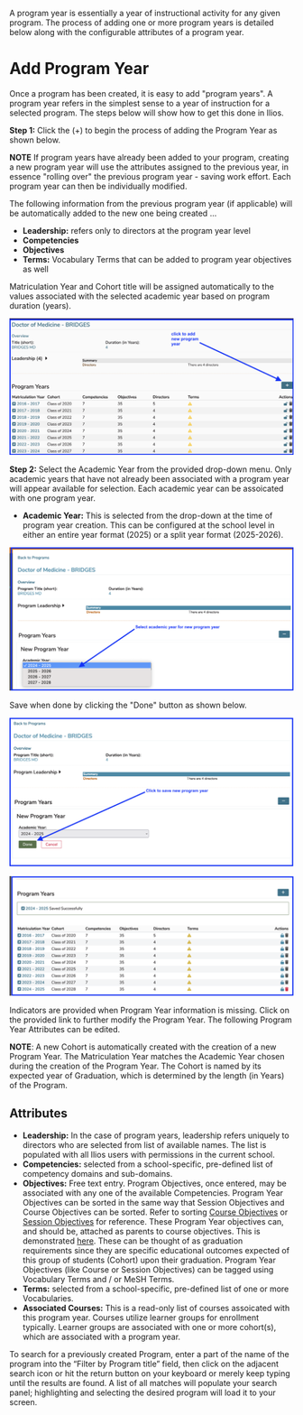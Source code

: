 A program year is essentially a year of instructional activity for any given program. The process of adding one or more program years is detailed below along with the configurable attributes of a program year.

# Add Program Year

Once a program has been created, it is easy to add "program years". A program year refers in the simplest sense to a year of instruction for a selected program. The steps below will show how to get this done in Ilios.

**Step 1:** Click the (+) to begin the process of adding the Program Year as shown below.



**NOTE** If program years have already been added to your program, creating a new program year will use the attributes assigned to the previous year, in essence "rolling over" the previous program year - saving work effort. Each program year can then be individually modified.

The following information from the previous program year (if applicable) will be automatically added to the new one being created ...

* **Leadership:** refers only to directors at the program year level
* **Competencies**
* **Objectives**
* **Terms:** Vocabulary Terms that can be added to program year objectives as well

Matriculation Year and Cohort title will be assigned automatically to the values associated with the selected academic year based on program duration (years).

![program year - click to add](../images/programs/program_years/program_year_click_to_add.png)

**Step 2:** Select the Academic Year from the provided drop-down menu. Only academic years that have not already been associated with a program year will appear available for selection. Each academic year can be assoicated with one program year. 

* **Academic Year:** This is selected from the drop-down at the time of program year creation. This can be configured at the school level in either an entire year format (2025) or a split year format (2025-2026).

![select academic year](../images/programs/program_years/select_academic_year.png)

Save when done by clicking the "Done" button as shown below.

![click to save](../images/programs/program_years/click_to_save.png)

![srogram year added](../images/programs/program_years/program_year_added.png)

Indicators are provided when Program Year information is missing. Click on the provided link to further modify the Program Year. The following Program Year Attributes can be edited.

**NOTE**: A new Cohort is automatically created with the creation of a new Program Year. The Matriculation Year matches the Academic Year chosen during the creation of the Program Year. The Cohort is named by its expected year of Graduation, which is determined by the length (in Years) of the Program.

## Attributes

* **Leadership:** In the case of program years, leadership refers uniquely to directors who are selected from list of available names. The list is populated with all Ilios users with permissions in the current school. 
* **Competencies:** selected from a school-specific, pre-defined list of competency domains and sub-domains.
* **Objectives:** Free text entry. Program Objectives, once entered, may be associated with any one of the available Competencies. Program Year Objectives can be sorted in the same way that Session Objectives and Course Objectives can be sorted. Refer to sorting [Course Objectives](../courses-and-sessions/courses/sort-objectives.md) or [Session Objectives](../courses-and-sessions/sessions/sort-objectives.md) for reference. These Program Year objectives can, and should be, attached as parents to course objectives. This is demonstrated [here](https://iliosproject.gitbook.io/ilios-user-guide/courses-and-sessions/courses/course_objectives/add-parent-objective). These can be thought of as graduation requirements since they are specific educational outcomes expected of this group of students (Cohort) upon their graduation. Program Year Objectives (like Course or Session Objectives) can be tagged using Vocabulary Terms and / or MeSH Terms.
* **Terms:** selected from a school-specific, pre-defined list of one or more Vocabularies.
* **Associated Courses:** This is a read-only list of courses assoicated with this program year. Courses utilize learner groups for enrollment typically. Learner groups are associated with one or more cohort(s), which are associated with a program year.

To search for a previously created Program, enter a part of the name of the program into the “Filter by Program title” field, then click on the adjacent search icon or hit the return button on your keyboard or merely keep typing until the results are found. A list of all matches will populate your search panel; highlighting and selecting the desired program will load it to your screen.
